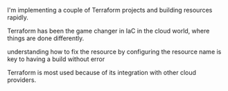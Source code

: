 I'm implementing a couple of Terraform projects and building resources rapidly.

Terraform has been the game changer in IaC in the cloud world, where things are done differently.

understanding how to fix the resource by configuring the resource name is key to having a build without error

Terraform is most used because of its integration with other cloud providers.
